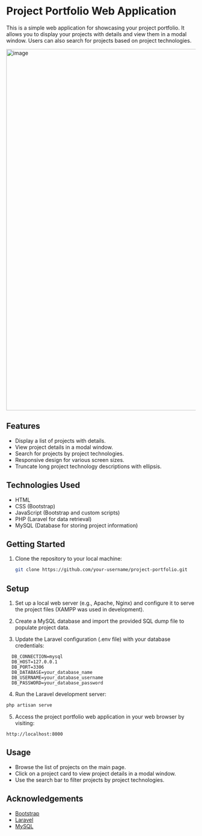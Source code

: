 # Project Portfolio Web Application

This is a simple web application for showcasing your project portfolio. It allows you to display your projects with details and view them in a modal window. Users can also search for projects based on project technologies.

<img width="960" alt="image" src="https://github.com/jayanktyagi/gallery-view/assets/87943225/963e8cb5-95cf-4b0d-b0e9-d01082cd566f">


## Features

- Display a list of projects with details.
- View project details in a modal window.
- Search for projects by project technologies.
- Responsive design for various screen sizes.
- Truncate long project technology descriptions with ellipsis.

## Technologies Used

- HTML
- CSS (Bootstrap)
- JavaScript (Bootstrap and custom scripts)
- PHP (Laravel for data retrieval)
- MySQL (Database for storing project information)

## Getting Started

1. Clone the repository to your local machine:

   ```bash
   git clone https://github.com/your-username/project-portfolio.git

## Setup

1) Set up a local web server (e.g., Apache, Nginx) and configure it to serve the project files (XAMPP was used in development).

2) Create a MySQL database and import the provided SQL dump file to populate project data.

3) Update the Laravel configuration (.env file) with your database credentials:

```
  DB_CONNECTION=mysql
  DB_HOST=127.0.0.1
  DB_PORT=3306
  DB_DATABASE=your_database_name
  DB_USERNAME=your_database_username
  DB_PASSWORD=your_database_password
```
4) Run the Laravel development server:

```bash
php artisan serve
```

5) Access the project portfolio web application in your web browser by visiting:
```
http://localhost:8000
```

## Usage
* Browse the list of projects on the main page.
* Click on a project card to view project details in a modal window.
* Use the search bar to filter projects by project technologies.

## Acknowledgements
* [Bootstrap](https://getbootstrap.com/)
* [Laravel](https://laravel.com/)
* [MySQL](https://www.mysql.com/)
